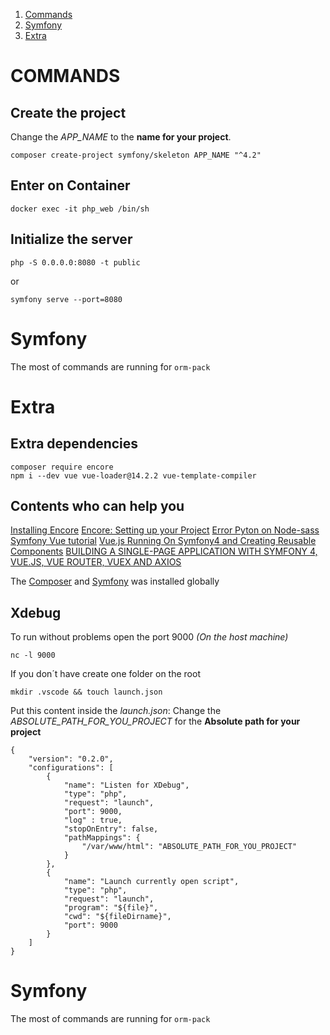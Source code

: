 1.  [Commands](#commands)
2.  [Symfony](#symfony)
3.  [Extra](#extra)

# COMMANDS

## Create the project

Change the _APP_NAME_ to the __name for your project__.

```
composer create-project symfony/skeleton APP_NAME "^4.2"
```

## Enter on Container

```
docker exec -it php_web /bin/sh
```

## Initialize the server

```
php -S 0.0.0.0:8080 -t public
```
or

```
symfony serve --port=8080
```

# Symfony

The most of commands are running for ```orm-pack```

# Extra

## Extra dependencies

```
composer require encore
npm i --dev vue vue-loader@14.2.2 vue-template-compiler
```


## Contents who can help you

[Installing Encore](https://symfony.com/doc/current/frontend/encore/installation.html)
[Encore: Setting up your Project](https://symfony.com/doc/current/frontend/encore/simple-example.html)
[Error Pyton on Node-sass](https://github.com/iost-official/explorer/issues/1)
[Symfony Vue tutorial](http://zetcode.com/symfony/vue/)
[Vue.js Running On Symfony4 and Creating Reusable Components](https://dev.to/_mertsimsek/vuejs-running-on-symfony4-and-creating-reusable-components-5fk5)
[BUILDING A SINGLE-PAGE APPLICATION WITH SYMFONY 4, VUE.JS, VUE ROUTER, VUEX AND AXIOS](https://thecodingmachine.io/building-a-single-page-application-with-symfony-4-and-vuejs)


The [Composer](https://getcomposer.org/download) and [Symfony](https://symfony.com/download) was installed globally
## Xdebug

To run without problems open the port 9000 _(On the host machine)_
```
nc -l 9000
```

If you don´t have create one folder on the root

```
mkdir .vscode && touch launch.json

```

Put this content inside the *launch.json*:
Change the _ABSOLUTE_PATH_FOR_YOU_PROJECT_ for the __Absolute path for your project__
```
{
    "version": "0.2.0",
    "configurations": [
        {
            "name": "Listen for XDebug",
            "type": "php",
            "request": "launch",
            "port": 9000,
            "log" : true,
            "stopOnEntry": false,
            "pathMappings": {
                "/var/www/html": "ABSOLUTE_PATH_FOR_YOU_PROJECT"
            }
        },
        {
            "name": "Launch currently open script",
            "type": "php",
            "request": "launch",
            "program": "${file}",
            "cwd": "${fileDirname}",
            "port": 9000
        }
    ]
}
```

# Symfony

The most of commands are running for ```orm-pack```